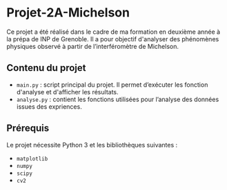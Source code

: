# Projet-2A-Michelson
Ce projet a été réalisé dans le cadre de ma formation en deuxième année à la prépa de INP de Grenoble. Il a pour objectif d'analyser des phénomènes physiques observé à partir de l’interféromètre de Michelson.

## Contenu du projet

- `main.py` : script principal du projet. Il permet d’exécuter les fonction d'analyse et d'afficher les résultats.
- `analyse.py` : contient les fonctions utilisées pour l’analyse des données issues des expriences.
## Prérequis

Le projet nécessite Python 3 et les bibliothèques suivantes :

- `matplotlib`
- `numpy`
- `scipy`
- `cv2`
